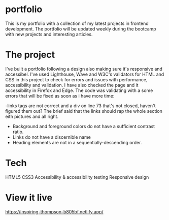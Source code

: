 # portfolio
This is my portfolio with a collection of my latest projects in frontend development. The portfolio will be updated weekly during the bootcamp with new projects and interesting articles.

# The project 
I've built a portfolio following a design also making sure it's responsive and accessibel. 
I've used Lighthouse, Wave and W3C's validators for HTML and CSS in this project to check for errors and issues with performance, accessibility and validation. I have also checked the page and it accessibility in Firefox and Edge. The code was validating with a some errors that will be fixed as soon as i have more time: 

-links tags are not correct and a div on line 73 that's not closed, haven't figured them out? The brief said that the links should rap the whole section eith pictures and all right. 
- Background and foreground colors do not have a sufficient contrast ratio.
- Links do not have a discernible name
- Heading elements are not in a sequentially-descending order. 

# Tech 
HTML5
CSS3
Accessibility & accessibility testing
Responsive design

# View it live
https://inspiring-thompson-b805bf.netlify.app/
